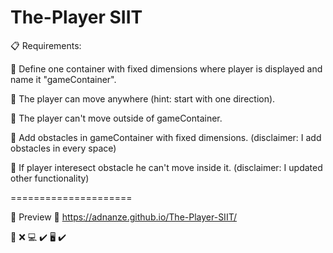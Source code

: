# The-Player SIIT

:clipboard: Requirements:

:pushpin: Define one container with fixed dimensions where player is displayed and name it "gameContainer".

:pushpin: The player can move anywhere (hint: start with one direction).

:pushpin: The player can't move outside of gameContainer.

:pushpin: Add obstacles in gameContainer with fixed dimensions. (disclaimer: I add obstacles in every space)

:pushpin: If player interesect obstacle he can't move inside it.  (disclaimer: I updated other functionality)

=====================

:eyes: Preview :paperclip: https://adnanze.github.io/The-Player-SIIT/

:iphone: :x:
:computer: :heavy_check_mark:
:desktop_computer: :heavy_check_mark:
